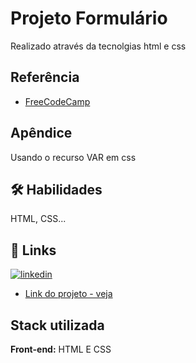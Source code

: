 
# Projeto Formulário

Realizado através da tecnolgias html e css 


## Referência

 - [FreeCodeCamp](https://www.freecodecamp.org/)



## Apêndice

Usando o recurso VAR em css


## 🛠 Habilidades
 HTML, CSS...


## 🔗 Links
[![linkedin](https://img.shields.io/badge/linkedin-0A66C2?style=for-the-badge&logo=linkedin&logoColor=white)](https://www.linkedin.com/in/gabriel-medina-83a504120//)


- [Link do projeto -  veja](https://gabrielmedina98.github.io/FORMULARIO_DE_REGISTRO/)


## Stack utilizada

**Front-end:** HTML E CSS




